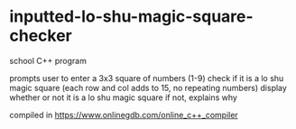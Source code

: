 # inputted-lo-shu-magic-square-checker
school C++ program

prompts user to enter a 3x3 square of numbers (1-9)
check if it is a lo shu magic square (each row and col adds to 15, no repeating numbers)
display whether or not it is a lo shu magic square
if not, explains why

compiled in https://www.onlinegdb.com/online_c++_compiler

